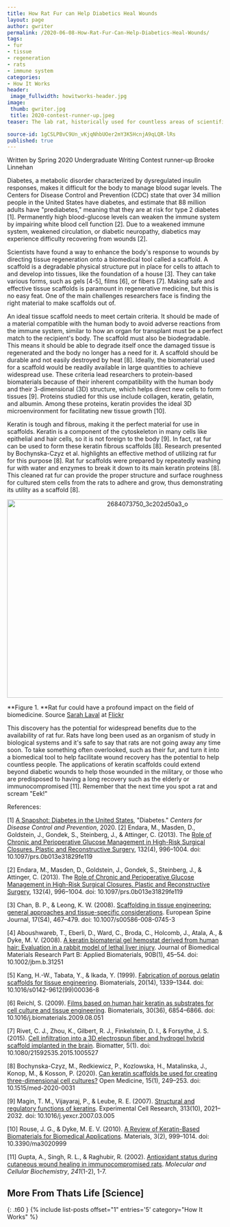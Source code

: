 ```yaml
---
title: How Rat Fur can Help Diabetics Heal Wounds 
layout: page
author: gwriter
permalink: /2020-06-08-How-Rat-Fur-Can-Help-Diabetics-Heal-Wounds/
tags:
- fur
- tissue
- regeneration
- rats
- immune system
categories:
- How It Works
header:
 image_fullwidth: howitworks-header.jpg
image:
 thumb: gwriter.jpg
 title: 2020-contest-runner-up.jpeg
teaser: The lab rat, historically used for countless areas of scientific and medical research, presents a promising possibility in the field of biomedical and regenerative medicine. New research shows that these furry critters help regenerate tissue to heal wounds, having implications for diseases like diabetes.

source-id: 1gCSLPBvC9Un_vKjqNhbUOer2mY3K5HcnjA9qLQR-lRs
published: true
---
```

Written by Spring 2020 Undergraduate Writing Contest runner-up Brooke Linnehan

Diabetes, a metabolic disorder characterized by dysregulated insulin responses, makes it difficult for the body to manage blood sugar levels. The Centers for Disease Control and Prevention (CDC) state that over 34 million people in the United States have diabetes, and estimate that 88 million adults have "prediabetes," meaning that they are at risk for type 2 diabetes [1].  Permanently high blood-glucose levels can weaken the immune system by impairing white blood cell function [2]. Due to a weakened immune system, weakened circulation, or diabetic neuropathy, diabetics may experience difficulty recovering from wounds [2].

Scientists have found a way to enhance the body's response to wounds by directing tissue regeneration onto a biomedical tool called a scaffold. A scaffold is a degradable physical structure put in place for cells to attach to and develop into tissues, like the foundation of a house [3]. They can take various forms, such as gels [4-5], films [6], or fibers [7]. Making safe and effective tissue scaffolds is paramount in regenerative medicine, but this is no easy feat. One of the main challenges researchers face is finding the right material to make scaffolds out of. 

An ideal tissue scaffold needs to meet certain criteria. It should be made of a material compatible with the human body to avoid adverse reactions from the immune system, similar to how an organ for transplant must be a perfect match to the recipient's body. The scaffold must also be biodegradable. This means it should be able to degrade itself once the damaged tissue is regenerated and the body no longer has a need for it. A scaffold should be durable and not easily destroyed by heat [8]. Ideally, the biomaterial used for a scaffold would be readily available in large quantities to achieve widespread use. These criteria lead researchers to protein-based biomaterials because of their inherent compatibility with the human body and their 3-dimensional (3D) structure, which helps direct new cells to form tissues [9]. Proteins studied for this use include collagen, keratin, gelatin, and albumin. Among these proteins, keratin provides the ideal 3D microenvironment for facilitating new tissue growth [10].

Keratin is tough and fibrous, making it the perfect material for use in scaffolds. Keratin is a component of  the cytoskeleton in many cells like epithelial and hair cells, so it is not foreign to the body [9]. In fact, rat fur can be used to form these keratin fibrous scaffolds [8]. Research presented by Bochynska-Czyz et al. highlights an effective method of utilizing rat fur for this purpose [8]. Rat fur scaffolds were prepared by repeatedly washing fur with water and enzymes to break it down to its main keratin proteins [8]. This cleaned rat fur can provide the proper structure and surface roughness for cultured stem cells from the rats to adhere and grow, thus demonstrating its utility  as a scaffold [8].

<center><a data-flickr-embed="true" href="https://www.flickr.com/photos/139839751@N06/49955925693/in/dateposted-friend/" title="2684073750_3c202d50a3_o"><img src="https://live.staticflickr.com/65535/49955925693_e9e32eb5c4_z.jpg" width="640" height="463" alt="2684073750_3c202d50a3_o"></a><script async src="//embedr.flickr.com/assets/client-code.js" charset="utf-8"></script></center>

**Figure 1. **Rat fur could have a profound impact on the field of biomedicine. Source [Sarah Laval](https://www.flickr.com/photos/smercury98/) at [Flickr](https://www.flickr.com/photos/smercury98/2684073750/in/photostream/)

This discovery has the potential for widespread benefits due to the availability of rat fur. Rats have long been used as an organism of study in biological systems and it's safe to say that rats are not going away any time soon. To take something often overlooked, such as their fur, and turn it into a biomedical tool to help facilitate wound recovery has the potential to help countless people. The applications of keratin scaffolds could extend beyond diabetic wounds to help those wounded in the military, or those who are predisposed to having a long recovery such as the elderly or immunocompromised [11]. Remember that the next time you spot a rat and scream "Eek!"

References:

[1] [A Snapshot: Diabetes in the United States](https://www.cdc.gov/diabetes/library/socialmedia/infographics.html), "Diabetes." *Centers for Disease Control and Prevention*, 2020. [2] Endara, M., Masden, D., Goldstein, J., Gondek, S., Steinberg, J., & Attinger, C. (2013). The [Role of Chronic and Perioperative Glucose Management in High-Risk Surgical Closures. Plastic and Reconstructive Surgery](https://pubmed.ncbi.nlm.nih.gov/23783058/), 132(4), 996–1004. doi: 10.1097/prs.0b013e31829fe119

 [2] Endara, M., Masden, D., Goldstein, J., Gondek, S., Steinberg, J., & Attinger, C. (2013). The [Role of Chronic and Perioperative Glucose Management in High-Risk Surgical Closures. Plastic and Reconstructive Surgery](https://pubmed.ncbi.nlm.nih.gov/23783058/), 132(4), 996–1004. doi: 10.1097/prs.0b013e31829fe119

[3] Chan, B. P., & Leong, K. W. (2008). [Scaffolding in tissue engineering: general approaches and tissue-specific considerations](https://link.springer.com/article/10.1007/s00586-008-0745-3). European Spine Journal, 17(S4), 467–479. doi: 10.1007/s00586-008-0745-3

[4] Aboushwareb, T., Eberli, D., Ward, C., Broda, C., Holcomb, J., Atala, A., & Dyke, M. V. (2008). [A keratin biomaterial gel hemostat derived from human hair: Evaluation in a rabbit model of lethal liver injury](https://onlinelibrary.wiley.com/doi/full/10.1002/jbm.b.31251?casa_token=GWpaQT0sCL4AAAAA%3AfrpZVh8gmYxWU4YbhVfNWClkr9rCTZRM8_wt3QLb8Z-f0COhKWTl2-PSGPDM-ZHgOFwuy0Cd83koBSM). Journal of Biomedical Materials Research Part B: Applied Biomaterials, 90B(1), 45–54. doi: 10.1002/jbm.b.31251

[5] Kang, H.-W., Tabata, Y., & Ikada, Y. (1999). [Fabrication of porous gelatin scaffolds for tissue engineering](https://www.sciencedirect.com/science/article/pii/S0142961299000368). Biomaterials, 20(14), 1339–1344. doi: 10.1016/s0142-9612(99)00036-8

[6] Reichl, S. (2009). [Films based on human hair keratin as substrates for cell culture and tissue engineering](https://www.sciencedirect.com/science/article/pii/S0142961209009168?casa_token=-ndJxKROJRQAAAAA:3wE1jhdF9ZQWFz8dmrfEEAZ55e4MoBlvFx0atwKWxprQQw8SNb1D1CdVflPNv5tFW6bC14acpg). Biomaterials, 30(36), 6854–6866. doi: 10.1016/j.biomaterials.2009.08.051

[7] Rivet, C. J., Zhou, K., Gilbert, R. J., Finkelstein, D. I., & Forsythe, J. S. (2015). [Cell infiltration into a 3D electrospun fiber and hydrogel hybrid scaffold implanted in the brain](https://www.tandfonline.com/doi/full/10.1080/21592535.2015.1005527). Biomatter, 5(1). doi: 10.1080/21592535.2015.1005527

[8] Bochynska-Czyz, M., Redkiewicz, P., Kozlowska, H., Matalinska, J., Konop, M., & Kosson, P. (2020). [Can keratin scaffolds be used for creating three-dimensional cell cultures?](https://www.degruyter.com/view/journals/med/15/1/article-p249.xml) Open Medicine, 15(1), 249–253. doi: 10.1515/med-2020-0031

[9] Magin, T. M., Vijayaraj, P., & Leube, R. E. (2007). [Structural and regulatory functions of keratins](https://www.sciencedirect.com/science/article/pii/S0014482707001085?casa_token=k72wNiVMSfIAAAAA:r9Xt7vXse2IZL_UQu5Lpbr7TAV_mM3JstVUi6jDL5MXoLNyxKr5UtuVgFwomO1FsfiUJObTP-g). Experimental Cell Research, 313(10), 2021–2032. doi: 10.1016/j.yexcr.2007.03.005

[10] Rouse, J. G., & Dyke, M. E. V. (2010). [A Review of Keratin-Based Biomaterials for Biomedical Applications](https://www.mdpi.com/1996-1944/3/2/999). Materials, 3(2), 999–1014. doi: 10.3390/ma3020999

[11] Gupta, A., Singh, R. L., & Raghubir, R. (2002). [Antioxidant status during cutaneous wound healing in immunocompromised rats](https://link.springer.com/article/10.1023/A:1020804916733). *Molecular and Cellular Biochemistry*, *241*(1-2), 1-7.

## More From Thats Life [Science]
{: .t60 }
{% include list-posts offset="1" entries='5' category="How It Works" %}
